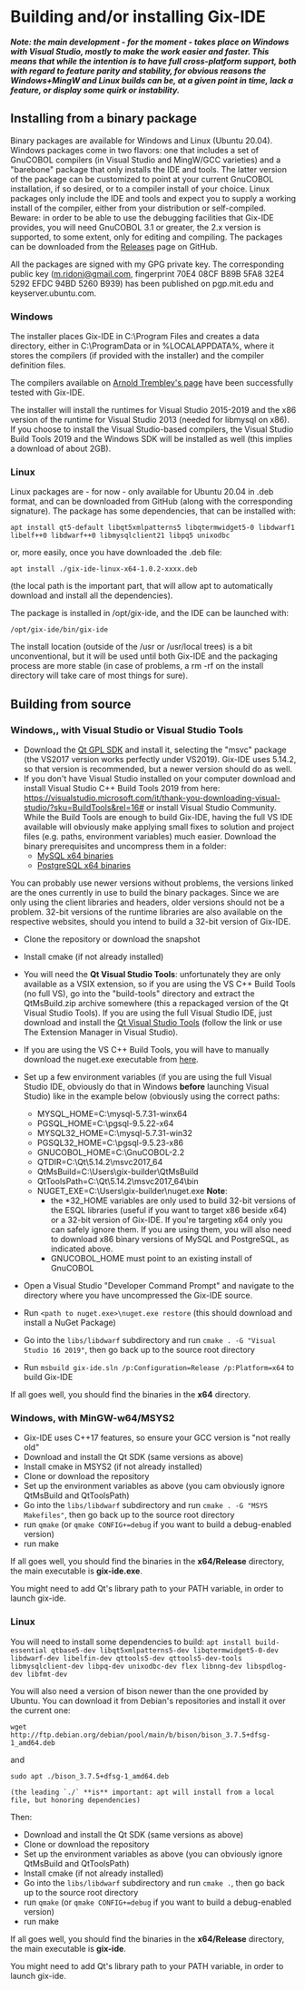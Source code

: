 ﻿# Building and/or installing Gix-IDE

***Note: the main development - for the moment - takes place on Windows with Visual Studio, mostly to make the work easier and faster. This means that while the intention is to have full cross-platform support, both with regard to feature parity and stability, for obvious reasons the Windows+MingW and Linux builds can be, at a given point in time, lack a feature, or display some quirk or instability.***

## Installing from a binary package

Binary packages are available for Windows and Linux (Ubuntu 20.04). Windows packages come in two flavors: one that includes a set of GnuCOBOL compilers (in Visual Studio and MingW/GCC varieties) and a "barebone" package that only installs the IDE and tools. The latter version of the package can be customized to point at your current GnuCOBOL installation, if so desired, or to a compiler install of your choice. Linux packages only include the IDE and tools and expect you to supply a working install of the compiler, either from your distribution or self-compiled. Beware: in order to be able to use the debugging facilities that Gix-IDE provides, you will need GnuCOBOL 3.1 or greater, the 2.x version is supported, to some extent, only for editing and compiling. The packages can be downloaded from the [Releases](https://github.com/mridoni/gix/releases) page on GitHub.

All the packages are signed with my GPG private key. The corresponding public key (m.ridoni@gmail.com, fingerprint 70E4 08CF B89B 5FA8 32E4 5292 EFDC 94BD 5260 B939) has been published on pgp.mit.edu and keyserver.ubuntu.com.

### Windows

The installer places Gix-IDE in C:\Program Files and creates a data directory, either in C:\ProgramData or in %LOCALAPPDATA%, where it stores the compilers (if provided with the installer) and the compiler definition files.

The compilers available on [Arnold Trembley's page](https://www.arnoldtrembley.com/GnuCOBOL.htm) have been successfully tested with Gix-IDE.

The installer will install the runtimes for Visual Studio 2015-2019 and the x86 version of the runtime for Visual Studio 2013 (needed for libmysql on x86). If you choose to install the Visual Studio-based compilers, the Visual Studio Build Tools 2019 and the Windows SDK will be installed as well (this implies a download of about 2GB).

### Linux
Linux packages are - for now - only available for Ubuntu 20.04 in .deb format, and can be downloaded from GitHub (along with the corresponding signature). The package has some dependencies, that can be installed with:

    apt install qt5-default libqt5xmlpatterns5 libqtermwidget5-0 libdwarf1 libelf++0 libdwarf++0 libmysqlclient21 libpq5 unixodbc

or, more easily, once you have downloaded the .deb file:

    apt install ./gix-ide-linux-x64-1.0.2-xxxx.deb

(the local path is the important part, that will allow apt to automatically download and install all the dependencies).

The package is installed in /opt/gix-ide, and the IDE can be launched with:

    /opt/gix-ide/bin/gix-ide

The install location (outside of the /usr or /usr/local trees) is a bit unconventional, but it will be used until both Gix-IDE and the packaging process are more stable (in case of problems, a rm -rf on the install directory will take care of most things for sure).

## Building from source

### Windows,, with Visual Studio or Visual Studio Tools

 - Download the [Qt GPL SDK](https://www.qt.io/download-qt-installer) and install it, selecting the "msvc" package (the VS2017 version works perfectly under VS2019). Gix-IDE uses 5.14.2, so that version is recommended, but a newer version should do as well.
 - If you don't have Visual Studio installed on your computer download   and install Visual Studio C++ Build Tools 2019 from here:
   https://visualstudio.microsoft.com/it/thank-you-downloading-visual-studio/?sku=BuildTools&rel=16#
   or install Visual Studio Community. While the Build Tools are enough  to build Gix-IDE, having the full VS IDE available will obviously  make applying small fixes to solution and project files (e.g. paths,  environment variables) much easier.  Download the binary  prerequisites and uncompress them in a folder:
	 - [MySQL x64 binaries](https://dev.mysql.com/get/Downloads/MySQL-5.7/mysql-5.7.31-winx64.zip)
   	 - [PostgreSQL x64 binaries](https://sbp.enterprisedb.com/getfile.jsp?fileid=1257551&_ga=2.17284795.341452640.1615031602-1234917009.1613646523)
   	 
 You can probably use newer versions without problems, the versions linked are the ones currently in use to build the binary packages. Since we are only using the client libraries and headers, older versions should not be a problem. 32-bit versions of the runtime libraries are also available on the respective websites, should you intend to build a 32-bit version of Gix-IDE.
 - Clone the repository or download the snapshot
 - Install cmake (if not already installed)
 - You will need the **Qt Visual Studio Tools**:  unfortunately they are only available as a VSIX extension, so if you are using the VS C++ Build Tools (no full VS), go into the "build-tools" directory and extract the QtMsBuild.zip archive somewhere (this a repackaged version of the Qt Visual Studio Tools). If you are using the full Visual Studio IDE, just download and install the [Qt Visual Studio Tools](https://marketplace.visualstudio.com/items?itemName=TheQtCompany.QtVisualStudioTools2019) (follow the link or use The Extension Manager in Visual Studio).
 - If you are using the VS C++ Build Tools, you will have to manually download the nuget.exe executable from [here](https://www.nuget.org/downloads).
   
 - Set up a few environment variables (if you are using the full Visual Studio IDE, obviously do that in Windows **before** launching Visual Studio) like in the example below (obviously using the correct paths:
	- MYSQL_HOME=C:\mysql-5.7.31-winx64
	- PGSQL_HOME=C:\pgsql-9.5.22-x64
	- MYSQL32_HOME=C:\mysql-5.7.31-win32
	- PGSQL32_HOME=C:\pgsql-9.5.23-x86
	- GNUCOBOL_HOME=C:\GnuCOBOL-2.2
	- QTDIR=C:\Qt\5.14.2\msvc2017_64
	- QtMsBuild=C:\Users\gix-builder\QtMsBuild
	- QtToolsPath=C:\Qt\5.14.2\msvc2017_64\bin
	- NUGET_EXE=C:\Users\gix-builder\nuget.exe
**Note**:
		- the *32_HOME variables are only used to build 32-bit versions of the ESQL libraries (useful if you want to target x86 beside x64) or a 32-bit version of Gix-IDE. If you're targeting x64 only you can safely ignore them. If you are using them, you will also need to download x86 binary versions of MySQL and PostgreSQL, as indicated above.
		- GNUCOBOL_HOME must point to an existing install of GnuCOBOL
		
- Open a Visual Studio "Developer Command Prompt" and navigate to the directory where you have uncompressed the Gix-IDE source.
- Run `<path to nuget.exe>\nuget.exe restore` (this should download and install a NuGet Package)
- Go into the `libs/libdwarf` subdirectory and run `cmake . -G "Visual Studio 16 2019"`, then go back up to the source root directory
- Run `msbuild gix-ide.sln /p:Configuration=Release /p:Platform=x64` to build Gix-IDE

If all goes well, you should find the binaries in the **x64** directory.

### Windows, with MinGW-w64/MSYS2

 - Gix-IDE uses C++17 features, so ensure your GCC version is "not really old"
 - Download and install the Qt SDK (same versions as above)
 - Install cmake in MSYS2 (if not already installed)
 - Clone or download the repository
 - Set up the environment variables as above (you cam obviously ignore QtMsBuild and QtToolsPath)
 - Go into the `libs/libdwarf` subdirectory and run `cmake . -G "MSYS Makefiles"`, then go back up to the source root directory
 - run `qmake` (or `qmake CONFIG+=debug` if you want to build a debug-enabled version)
 - run make

If all goes well, you should find the binaries in the **x64/Release** directory, the main executable is **gix-ide.exe**. 

You might need to add Qt's library path to your PATH variable, in order to launch gix-ide.

### Linux
You will need to install some dependencies to build:
`apt install build-essential qtbase5-dev libqt5xmlpatterns5-dev libqtermwidget5-0-dev libdwarf-dev libelfin-dev qttools5-dev qttools5-dev-tools libmysqlclient-dev libpq-dev unixodbc-dev flex libnng-dev libspdlog-dev libfmt-dev`

You will also need a version of bison newer than the one provided by Ubuntu. You can download it from Debian's repositories and install it over the current one: 

    wget    http://ftp.debian.org/debian/pool/main/b/bison/bison_3.7.5+dfsg-1_amd64.deb
and

    sudo apt ./bison_3.7.5+dfsg-1_amd64.deb
	
	(the leading `./` **is** important: apt will install from a local file, but honoring dependencies)

Then:
 - Download and install the Qt SDK (same versions as above)
 - Clone or download the repository
 - Set up the environment variables as above (you can obviously ignore QtMsBuild and QtToolsPath)
 - Install cmake (if not already installed)
 - Go into the `libs/libdwarf` subdirectory and run `cmake .`, then go back up to the source root directory
 - run `qmake` (or `qmake CONFIG+=debug` if you want to build a debug-enabled version)
 - run make

If all goes well, you should find the binaries in the **x64/Release** directory, the main executable is **gix-ide**.

You might need to add Qt's library path to your PATH variable, in order to launch gix-ide.


